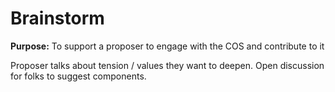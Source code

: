 # Brainstorm

**Purpose:** To support a proposer to engage with the COS and contribute to it

Proposer talks about tension \/ values they want to deepen.
Open discussion for folks to suggest components.

